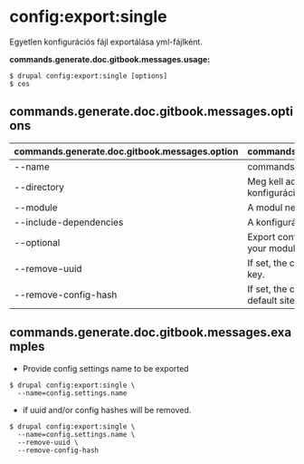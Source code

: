 # config:export:single
Egyetlen konfigurációs fájl exportálása yml-fájlként.

**commands.generate.doc.gitbook.messages.usage:**
```
$ drupal config:export:single [options]
$ ces  
```

## commands.generate.doc.gitbook.messages.options
commands.generate.doc.gitbook.messages.option | commands.generate.doc.gitbook.messages.details
-------|-------------
--name | commands.config.export.single.options.name
--directory | Meg kell adni az exportálási könyvtárt a konfigurációs kimenet mentéséhez.
--module | A modul neve.
--include-dependencies | A konfiguráció függőségei is legyenek exportálva.
--optional | Export config as an optional YAML configuration in your module
--remove-uuid | If set, the configuration will be exported without uuid key.
--remove-config-hash | If set, the configuration will be exported without the default site hash key.

## commands.generate.doc.gitbook.messages.examples
* Provide config settings name to be exported
```
$ drupal config:export:single \
  --name=config.settings.name
```
* if uuid and/or config hashes will be removed.
```
$ drupal config:export:single \
  --name=config.settings.name \
  --remove-uuid \
  --remove-config-hash

```
